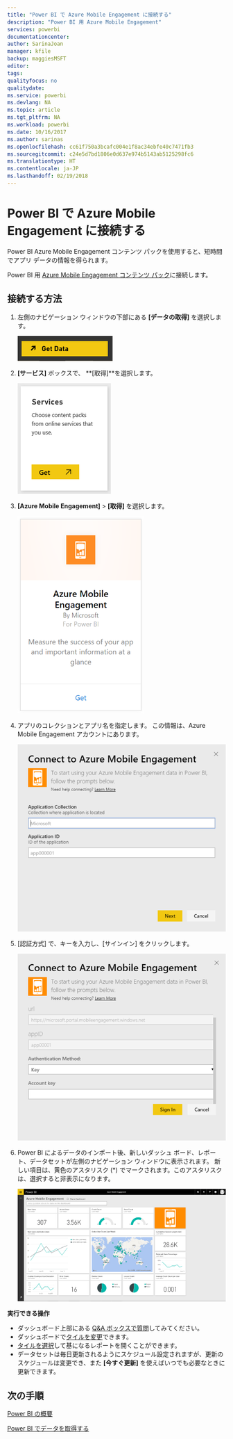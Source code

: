 ```yaml
---
title: "Power BI で Azure Mobile Engagement に接続する"
description: "Power BI 用 Azure Mobile Engagement"
services: powerbi
documentationcenter: 
author: SarinaJoan
manager: kfile
backup: maggiesMSFT
editor: 
tags: 
qualityfocus: no
qualitydate: 
ms.service: powerbi
ms.devlang: NA
ms.topic: article
ms.tgt_pltfrm: NA
ms.workload: powerbi
ms.date: 10/16/2017
ms.author: sarinas
ms.openlocfilehash: cc61f750a3bcafc004e1f8ac34ebfe40c7471fb3
ms.sourcegitcommit: c24e5d7bd1806e0d637e974b5143ab5125298fc6
ms.translationtype: HT
ms.contentlocale: ja-JP
ms.lasthandoff: 02/19/2018
---
```

# <a name="connect-to-azure-mobile-engagement-with-power-bi"></a>Power BI で Azure Mobile Engagement に接続する
Power BI Azure Mobile Engagement コンテンツ パックを使用すると、短時間でアプリ データの情報を得られます。

Power BI 用 [Azure Mobile Engagement コンテンツ パック](https://app.powerbi.com/groups/me/getdata/services/azme)に接続します。

## <a name="how-to-connect"></a>接続する方法
1. 左側のナビゲーション ウィンドウの下部にある **[データの取得]** を選択します。
   
    ![](media/service-connect-to-azure-mobile/getdata.png)
2. **[サービス]** ボックスで、 **[取得]**を選択します。
   
    ![](media/service-connect-to-azure-mobile/services.png)
3. **[Azure Mobile Engagement]** \> **[取得]** を選択します。
   
    ![](media/service-connect-to-azure-mobile/azme.png) 
4. アプリのコレクションとアプリ名を指定します。 この情報は、Azure Mobile Engagement アカウントにあります。
   
    ![](media/service-connect-to-azure-mobile/parameters.png) 
5. [認証方式] で、キーを入力し、[サインイン] をクリックします。
   
    ![](media/service-connect-to-azure-mobile/creds.png)
6. Power BI によるデータのインポート後、新しいダッシュ ボード、レポート、データセットが左側のナビゲーション ウィンドウに表示されます。 新しい項目は、黄色のアスタリスク (\*) でマークされます。このアスタリスクは、選択すると非表示になります。
   
    ![](media/service-connect-to-azure-mobile/dashboard.png)

 **実行できる操作**

* ダッシュボード上部にある [Q&A ボックスで質問](power-bi-q-and-a.md)してみてください。
* ダッシュボードで[タイルを変更](service-dashboard-edit-tile.md)できます。
* [タイルを選択](service-dashboard-tiles.md)して基になるレポートを開くことができます。
* データセットは毎日更新されるようにスケジュール設定されますが、更新のスケジュールは変更でき、また **[今すぐ更新]** を使えばいつでも必要なときに更新できます。

## <a name="next-steps"></a>次の手順
[Power BI の概要](service-get-started.md)

[Power BI でデータを取得する](service-get-data.md)

